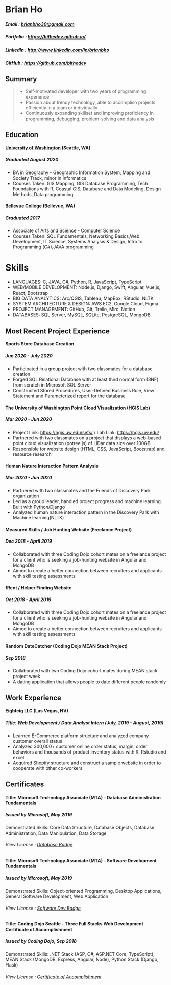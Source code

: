 # Brian Ho

##### Email : brianbho30@gmail.com

##### Portfolio : https://bithedev.github.io/

##### LinkedIn : http://www.linkedin.com/in/brianbho

##### GitHub : https://github.com/bithedev

## Summary

> * Self-motivated developer with two years of programming experience
> * Passion about trendy technology, able to accomplish projects efficiently in a team or individually
> * Continuously expanding skillset and improving proficiency in programming, debugging, problem-solving and data analysis

## Education
####  [University of Washington] (Seattle, WA)
#####  Graduated August 2020

* BA in Geography - Geographic Information System, Mapping and Society Track, minor in Informatics
* Courses Taken: GIS Mapping, GIS Database Programming, Tech Foundations with R, Coastal GIS, Database and Data Modeling, Design Methods, Data programming

#### [Bellevue College] (Bellevue, WA)
##### Graduated 2017

* Associate of Arts and Science - Computer Science
* Courses Taken: SQL Fundamentals, Networking Basics,Web Development, IT Science, Systems Analysis & Design, Intro to Programming (C#),JAVA programming

# Skills
* LANGUAGES: C, JAVA, C#, Python, R, JavaScript, TypeScript
* WEB/MOBILE DEVELOPMENT: Node.js, Django, Swift, Angular, Vue.js, React, Bootstrap
* BIG DATA ANALYTICS: Arc/QGIS, Tableau, MapBox, RStudio, NLTK
* SYSTEM ARCHITECTURE & DESIGN: AWS EC2, Google Cloud, Figma
* PROJECT MANAGEMENT: GitHub, Git, Trello, Miro, Notion
* DATABASES: SQL Server, MySQL, SQLite, PostgreSQL, MongoDB

## Most Recent Project Experience

#### Sports Store Database Creation
##### Jun 2020 - July 2020

* Participated in a group project with two classmates for a database creation
* Forged SQL Relational Database with at least third normal form (3NF) from scratch in Microsoft SQL Server
* Constructed Stored Procedures, User-Defined Business Rule, View Statement and Parameterized report for the database

#### The University of Washington Point Cloud Visualization (HGIS Lab)
##### Mar 2020 - Jun 2020

* Project Link: https://hgis.uw.edu/sefs/ / Lab Link: https://hgis.uw.edu/
* Partnered with two classmates on a project that displays a web-based point cloud visualization (potree.js) of LiDar data size over 100GB
* Responsible for website design (HTML, CSS, JavaScript, Bootstrap) and resource research

#### Human Nature Interaction Pattern Analysis
##### Mar 2020 - Jun 2020

* Partnered with two classmates and the Friends of Discovery Park organization
* Led as a group leader, handled project progress and machine learning. Built with Python/Django
* Analyzed human nature interaction pattern in the Discovery Park with Machine learning(NLTK)

#### Measured Skills / Job Hunting Website (Freelance Project)
##### Dec 2018 - April 2019

* Collaborated with three Coding Dojo cohort mates on a freelance project for a client who is seeking a job-hunting website in Angular and MongoDB
* Aimed to create a better connection between recruiters and applicants with skill testing assessments

#### fRent / Helper Finding Website
##### Oct 2018 - April 2019
* Collaborated with three Coding Dojo cohort mates on a freelance project for a client who is seeking a job-hunting website in Angular and MongoDB
* Aimed to create a better connection between recruiters and applicants with skill testing assessments

#### Random DateCatcher (Coding Dojo MEAN Stack Project)
##### Sep 2018
* Collaborated with two Coding Dojo cohort mates during MEAN stack project week
* A dating application that allows people to date different people randomly

## Work Experience

#### Eightcig LLC (Las Vegas, NV)
##### Title: Web Development / Data Analyst Intern (July, 2019 - August, 2019)
* Learned E-Commerce platform structure and analyzed company customer overall status
* Analyzed 300,000+ customer online order status, margin, order behaviors and thousands of product inventory status with R, Rstudio and excel
* Acquired Shopify structure and construct a sample website in order to cooperate with other co-workers

## Certificates

#### Title: Microsoft Technology Associate (MTA) - Database Administration Fundamentals
##### Issued by Microsoft, May 2019

Demonstrated Skills: Core Data Structure, Database Objects, Database Administration, Data Manipulation, Data Storage

###### View License : [Database Badge]

#### Title: Microsoft Technology Associate (MTA) - Software Development Fundamentals
##### Issued by Microsoft, May 2019

Demonstrated Skills: Object-oriented Programming, Desktop Applications, General Software Development, Web Application

###### View License : [Software Dev Badge]

#### Title: Coding Dojo Seattle - Three Full Stacks Web Development Certificate of Accomplishment
##### Issued by Coding Dojo, Sep 2018

Demonstrated Skills: .NET Stack (ASP, C#, ASP.NET Core, TypeScript), MEAN Stack (MongoDB, Express, Angular, Node), Python Stack (Django, Flask)

###### View License : [Certificate of Accomplishment]


[University of Washington]: http://www.washington.edu
[Bellevue College]: http://www.bellevuecollege.edu
[Coding Dojo]: http://www.codingdojo.com
[Database Badge]: https://www.youracclaim.com/badges/7e7fa77e-b8c4-4e4d-9668-d6cb08dde2df
[Software Dev Badge]: https://www.youracclaim.com/badges/6dd4acfc-6506-43f5-aa36-151d1fc9918d
[Certificate of Accomplishment]: https://certificate.dojo.news/d68e72e3-1394-4b11-a912-c02042d88cb0

